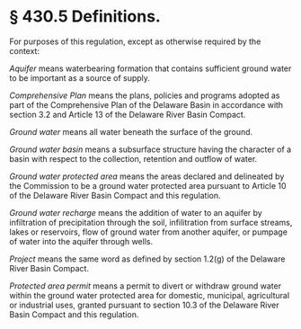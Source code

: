 # § 430.5   Definitions.

For purposes of this regulation, except as otherwise required by the context:


*Aquifer* means waterbearing formation that contains sufficient ground water to be important as a source of supply.


*Comprehensive Plan* means the plans, policies and programs adopted as part of the Comprehensive Plan of the Delaware Basin in accordance with section 3.2 and Article 13 of the Delaware River Basin Compact.


*Ground water* means all water beneath the surface of the ground.


*Ground water basin* means a subsurface structure having the character of a basin with respect to the collection, retention and outflow of water.


*Ground water protected area* means the areas declared and delineated by the Commission to be a ground water protected area pursuant to Article 10 of the Delaware River Basin Compact and this regulation.


*Ground water recharge* means the addition of water to an aquifer by infiltration of precipitation through the soil, infilitration from surface streams, lakes or reservoirs, flow of ground water from another aquifer, or pumpage of water into the aquifer through wells.


*Project* means the same word as defined by section 1.2(g) of the Delaware River Basin Compact.


*Protected area permit* means a permit to divert or withdraw ground water within the ground water protected area for domestic, municipal, agricultural or industrial uses, granted pursuant to section 10.3 of the Delaware River Basin Compact and this regulation.




